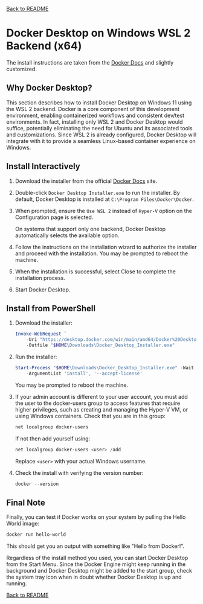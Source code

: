 <a href="../README.md">Back to README</a>

# Docker Desktop on Windows WSL 2 Backend (x64)

The install instructions are taken from the [Docker Docs](https://docs.docker.com/desktop/setup/install/windows-install/) and slightly customized.

## Why Docker Desktop?

This section describes how to install Docker Desktop on Windows 11 using the WSL 2 backend. Docker is a core component of this development environment, enabling containerized workflows and consistent dev/test environments. In fact, installing only WSL 2 and Docker Desktop would suffice, potentially eliminating the need for Ubuntu and its associated tools and customizations. Since WSL 2 is already configured, Docker Desktop will integrate with it to provide a seamless Linux-based container experience on Windows.

## Install Interactively

1. Download the installer from the official [Docker Docs](https://docs.docker.com/desktop/setup/install/windows-install/) site.

2. Double-click `Docker Desktop Installer.exe` to run the installer. By default, Docker Desktop is installed at `C:\Program Files\Docker\Docker`.

3. When prompted, ensure the `Use WSL 2` instead of `Hyper-V` option on the Configuration page is selected.

    On systems that support only one backend, Docker Desktop automatically selects the available option.

4. Follow the instructions on the installation wizard to authorize the installer and proceed with the installation. You may be prompted to reboot the machine.

5. When the installation is successful, select Close to complete the installation process.

6. Start Docker Desktop.

## Install from PowerShell

1. Download the installer:

    ```powershell
    Invoke-WebRequest `
        -Uri "https://desktop.docker.com/win/main/amd64/Docker%20Desktop%20Installer.exe" `
        -Outfile "$HOME\Downloads\Docker_Desktop_Installer.exe"
    ```

2. Run the installer:

    ```powershell
    Start-Process "$HOME\Downloads\Docker_Desktop_Installer.exe" -Wait `
        -ArgumentList 'install', '--accept-license'
    ```

    You may be prompted to reboot the machine.

3. If your admin account is different to your user account, you must add the user to the docker-users group to access features that require higher privileges, such as creating and managing the Hyper-V VM, or using Windows containers. Check that you are in this group:

    ```powershell
    net localgroup docker-users
    ```

    If not then add yourself using:

    ```powershell
    net localgroup docker-users <user> /add
    ```

    Replace `<user>` with your actual Windows username.

4. Check the install with verifying the version number:

    ```powershell
    docker --version
    ```

## Final Note

Finally, you can test if Docker works on your system by pulling the Hello World image:

```powershell
docker run hello-world
```

This should get you an output with something like "Hello from Docker!".

Regardless of the install method you used, you can start Docker Desktop from the Start Menu. Since the Docker Engine might keep running in the background and Docker Desktop might be added to the start group, check the system tray icon when in doubt whether Docker Desktop is up and running.

<a href="../README.md">Back to README</a>